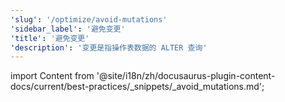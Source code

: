 ```yaml
---
'slug': '/optimize/avoid-mutations'
'sidebar_label': '避免变更'
'title': '避免变更'
'description': '变更是指操作表数据的 ALTER 查询'
---
```


import Content from '@site/i18n/zh/docusaurus-plugin-content-docs/current/best-practices/_snippets/_avoid_mutations.md';

<Content />
